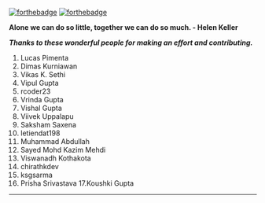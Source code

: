 [![forthebadge](https://forthebadge.com/images/badges/built-by-developers.svg)](https://forthebadge.com) [![forthebadge](https://forthebadge.com/images/badges/for-you.svg)](https://forthebadge.com)

**Alone we can do so little, together we can do so much. 
                                                                       - Helen Keller**

***Thanks to these wonderful people for making an effort and contributing.*** 

1. Lucas Pimenta
2. Dimas Kurniawan
3. Vikas K. Sethi
4. Vipul Gupta
5. rcoder23
6. Vrinda Gupta
7. Vishal Gupta
8. Viivek Uppalapu
9. Saksham Saxena
10. letiendat198
11. Muhammad Abdullah
12. Sayed Mohd Kazim Mehdi
13. Viswanadh Kothakota
14. chirathkdev
15. ksgsarma
16. Prisha Srivastava
17.Koushki Gupta
-------------------------------------------------------------------------------------------

